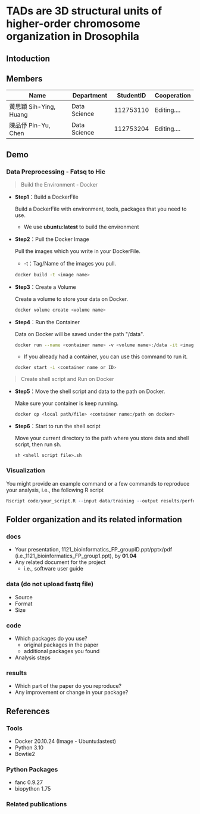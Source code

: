 # TADs are 3D structural units of higher-order chromosome organization in Drosophila
## Intoduction


## Members
|Name  | Department   | StudentID     | Cooperation                     |
|----------------|----------|-----------|--------------------------------|
| 黃思穎 Sih-Ying, Huang | Data Science | 112753110 | Editing....            |
| 陳品伃 Pin-Yu, Chen  |  Data Science | 112753204 |  Editing....            |

## Demo 
### Data Preprocessing - Fatsq to Hic
> Build the Environment - Docker
- **Step1**：Build a DockerFile

  Build a DockerFile with environment, tools, packages that you need to use.
    - We use **ubuntu:latest** to build the environment

- **Step2**：Pull the Docker Image

  Pull the images which you write in your DockerFile.
  - -t：Tag/Name of the images you pull.
  ```bash
  docker build -t <image name>
  ```

- **Step3**：Create a Volume

  Create a volume to store your data on Docker.
  ```bash
  docker volume create <volume name>
  ```

- **Step4**：Run the Container

  Data on Docker will be saved under the path "/data".
  ```bash
  docker run --name <container name> -v <volume name>:/data -it <image name>
  ```

    - If you already had a container, you can use this command to run it.
  ```bash
  docker start -i <container name or ID>
  ```

> Create shell script and Run on Docker
- **Step5**：Move the shell script and data to the path on Docker.

  Make sure your container is keep running.
  ```bash
  docker cp <local path/file> <container name:/path on docker>
  ```

- **Step6**：Start to run the shell script

  Move your current directory to the path where you store data and shell script, then run sh.
  ```shell
  sh <shell script file>.sh
  ```

### Visualization
You might provide an example command or a few commands to reproduce your analysis, i.e., the following R script
```R
Rscript code/your_script.R --input data/training --output results/performance.tsv
```

## Folder organization and its related information
### docs
* Your presentation, 1121_bioinformatics_FP_groupID.ppt/pptx/pdf (i.e.,1121_bioinformatics_FP_group1.ppt), by **01.04**
* Any related document for the project
  * i.e., software user guide

### data (do not upload fastq file)
* Source
* Format
* Size

### code
* Which packages do you use? 
  * original packages in the paper
  * additional packages you found
* Analysis steps

### results
* Which part of the paper do you reproduce?
* Any improvement or change in your package?

## References
### Tools
- Docker 20.10.24 (Image - Ubuntu:lastest)
- Python 3.10
- Bowtie2

### Python Packages
- fanc 0.9.27
- biopython 1.75

### Related publications
